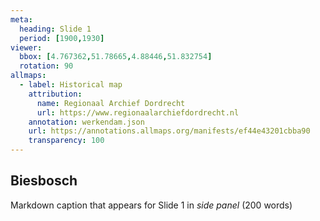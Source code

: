 ```yaml
---
meta:
  heading: Slide 1
  period: [1900,1930]
viewer:
  bbox: [4.767362,51.78665,4.88446,51.832754]
  rotation: 90
allmaps:
  - label: Historical map
    attribution:
      name: Regionaal Archief Dordrecht
      url: https://www.regionaalarchiefdordrecht.nl
    annotation: werkendam.json
    url: https://annotations.allmaps.org/manifests/ef44e43201cbba90
    transparency: 100
---
```

## Biesbosch

Markdown caption that appears for Slide 1 in *side panel* (200 words)
